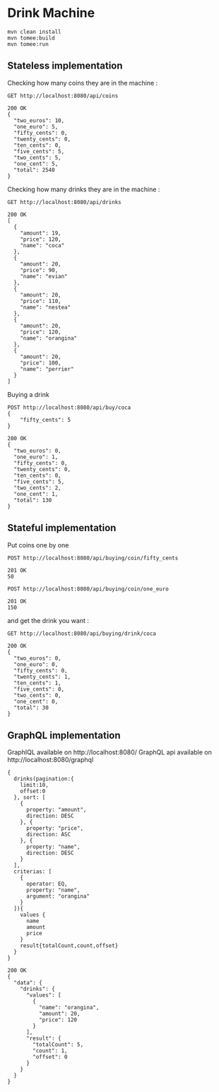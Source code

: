 Drink Machine
=============

```
mvn clean install
mvn tomee:build
mvn tomee:run
```

## Stateless implementation

Checking how many coins they are in the machine :

```
GET http://localhost:8080/api/coins

200 OK
{
  "two_euros": 10,
  "one_euro": 5,
  "fifty_cents": 0,
  "twenty_cents": 0,
  "ten_cents": 0,
  "five_cents": 5,
  "two_cents": 5,
  "one_cent": 5,
  "total": 2540
}
```

Checking how many drinks they are in the machine :

```
GET http://localhost:8080/api/drinks

200 OK
[
  {
    "amount": 19,
    "price": 120,
    "name": "coca"
  },
  {
    "amount": 20,
    "price": 90,
    "name": "evian"
  },
  {
    "amount": 20,
    "price": 110,
    "name": "nestea"
  },
  {
    "amount": 20,
    "price": 120,
    "name": "orangina"
  },
  {
    "amount": 20,
    "price": 100,
    "name": "perrier"
  }
]
```

Buying a drink

```
POST http://localhost:8080/api/buy/coca
{
    "fifty_cents": 5
}

200 OK
{
  "two_euros": 0,
  "one_euro": 1,
  "fifty_cents": 0,
  "twenty_cents": 0,
  "ten_cents": 0,
  "five_cents": 5,
  "two_cents": 2,
  "one_cent": 1,
  "total": 130
}
```

## Stateful implementation

Put coins one by one

```
POST http://localhost:8080/api/buying/coin/fifty_cents

201 OK
50

POST http://localhost:8080/api/buying/coin/one_euro

201 OK
150
```

and get the drink you want :

```
GET http://localhost:8080/api/buying/drink/coca

200 OK
{
  "two_euros": 0,
  "one_euro": 0,
  "fifty_cents": 0,
  "twenty_cents": 1,
  "ten_cents": 1,
  "five_cents": 0,
  "two_cents": 0,
  "one_cent": 0,
  "total": 30
}
```

## GraphQL implementation

GraphIQL available on http://localhost:8080/
GraphQL api available on http://localhost:8080/graphql

```
{
  drinks(pagination:{
    limit:10,
    offset:0
  }, sort: [
    {
      property: "amount",
      direction: DESC
    }, {
      property: "price",
      direction: ASC
    }, {
      property: "name",
      direction: DESC
    }
  ],
  criterias: [
    {
      operator: EQ,
      property: "name",
      argument: "orangina"
    }
  ]){
    values {
      name
      amount
      price
    }
    result{totalCount,count,offset}
  }
}

200 OK
{
  "data": {
    "drinks": {
      "values": [
        {
          "name": "orangina",
          "amount": 20,
          "price": 120
        }
      ],
      "result": {
        "totalCount": 5,
        "count": 1,
        "offset": 0
      }
    }
  }
}
```